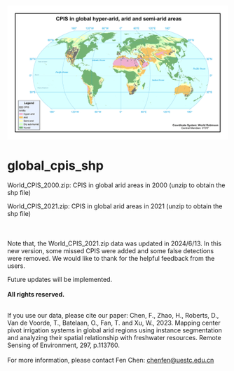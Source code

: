 ![CPIS](./images/GlobalDistributionOfCPIS.jpg)

# global_cpis_shp
World_CPIS_2000.zip: CPIS in global arid areas in 2000 (unzip to obtain the shp file) 

World_CPIS_2021.zip: CPIS in global arid areas in 2021 (unzip to obtain the shp file)
<br />  
<br />  
Note that, the World_CPIS_2021.zip data was updated in 2024/6/13. In this new version, some missed CPIS were added and some false detections were removed. We would like to thank for the helpful feedback from the users.

Future updates will be implemented.
<br />  
**All rights reserved.**
<br />
<br />

If you use our data, please cite our paper:
Chen, F., Zhao, H., Roberts, D., Van de Voorde, T., Batelaan, O., Fan, T. and Xu, W., 2023. Mapping center pivot irrigation systems in global arid regions using instance segmentation and analyzing their spatial relationship with freshwater resources. Remote Sensing of Environment, 297, p.113760.
<br />
<br />
For more information, please contact Fen Chen: chenfen@uestc.edu.cn
